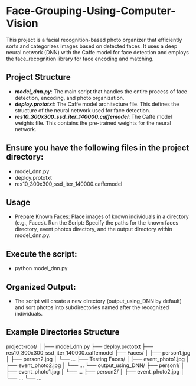 # Face-Grouping-Using-Computer-Vision
This project is a facial recognition-based photo organizer that efficiently sorts and categorizes images based on detected faces. It uses a deep neural network (DNN) with the Caffe model for face detection and employs the face_recognition library for face encoding and matching.

## Project Structure
  * ***model_dnn.py***: The main script that handles the entire process of face detection, encoding, and photo organization.
  * ***deploy.prototxt***: The Caffe model architecture file. This defines the structure of the neural network used for face detection.
  * ***res10_300x300_ssd_iter_140000.caffemodel***: The Caffe model weights file. This contains the pre-trained weights for the neural network.

## Ensure you have the following files in the project directory:

  * model_dnn.py
  * deploy.prototxt
  * res10_300x300_ssd_iter_140000.caffemodel

## Usage
  * Prepare Known Faces:
    Place images of known individuals in a directory (e.g., Faces).
    Run the Script:
    Specify the paths for the known faces directory, event photos directory, and the output directory within model_dnn.py.

## Execute the script:
  * python model_dnn.py

## Organized Output:
  * The script will create a new directory (output_using_DNN by default) and sort photos into subdirectories named after the recognized individuals.

## Example Directories Structure
project-root/
│
├── model_dnn.py
├── deploy.prototxt
├── res10_300x300_ssd_iter_140000.caffemodel
├── Faces/
│   ├── person1.jpg
│   ├── person2.jpg
│   └── ...
├── Testing Faces/
│   ├── event_photo1.jpg
│   ├── event_photo2.jpg
│   └── ...
└── output_using_DNN/
    ├── person1/
    │   ├── event_photo1.jpg
    │   └── ...
    ├── person2/
    │   ├── event_photo2.jpg
    │   └── ...
    └── ...

